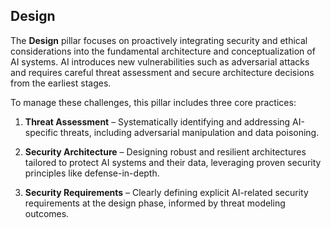 ## Design

The **Design** pillar focuses on proactively integrating security and ethical considerations into the fundamental architecture and conceptualization of AI systems. AI introduces new vulnerabilities such as adversarial attacks and requires careful threat assessment and secure architecture decisions from the earliest stages.

To manage these challenges, this pillar includes three core practices:

1. **Threat Assessment** – Systematically identifying and addressing AI-specific threats, including adversarial manipulation and data poisoning.

2. **Security Architecture** – Designing robust and resilient architectures tailored to protect AI systems and their data, leveraging proven security principles like defense-in-depth.

3. **Security Requirements** – Clearly defining explicit AI-related security requirements at the design phase, informed by threat modeling outcomes.

